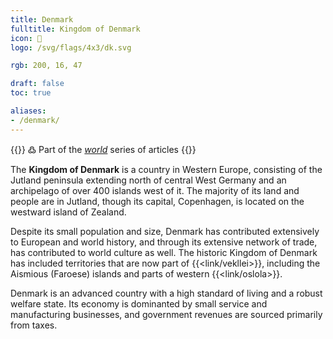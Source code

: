 ```yaml
---
title: Denmark
fulltitle: Kingdom of Denmark
icon: 🔱
logo: /svg/flags/4x3/dk.svg

rgb: 200, 16, 47

draft: false
toc: true

aliases:
- /denmark/
---
```

{{<note>}}
߷ Part of the *[world](/world/)* series of articles
{{</note>}}

The **<span class="fi fi-dk"></span> Kingdom of Denmark** is a country in Western Europe, consisting of the Jutland peninsula extending north of central West Germany and an archipelago of over 400 islands west of it. The majority of its land and people are in Jutland, though its capital, Copenhagen, is located on the westward island of Zealand.

Despite its small population and size, Denmark has contributed extensively to European and world history, and through its extensive network of trade, has contributed to world culture as well. The historic Kingdom of Denmark has included territories that are now part of {{<link/vekllei>}}, including the Aismious (Faroese) islands and parts of western {{<link/oslola>}}.

Denmark is an advanced country with a high standard of living and a robust welfare state. Its economy is dominanted by small service and manufacturing businesses, and government revenues are sourced primarily from taxes.